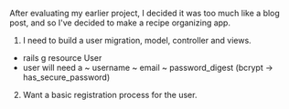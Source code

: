 After evaluating my earlier project, I decided it was too much like a blog post, and so I've decided to make a recipe organizing app.  

1. I need to build a user migration, model, controller and views.
  * rails g resource User
  * user will need a
    ~ username
    ~ email
    ~ password_digest (bcrypt -> has_secure_password)
2. Want a basic registration process for the user.  
